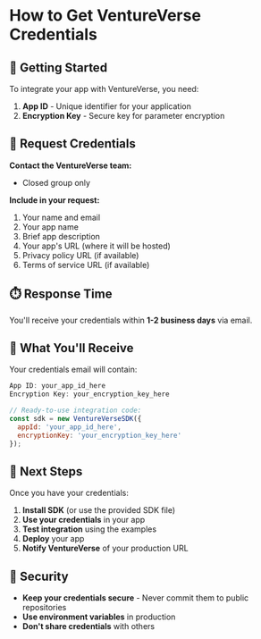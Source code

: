 # How to Get VentureVerse Credentials

## 🔑 Getting Started

To integrate your app with VentureVerse, you need:
1. **App ID** - Unique identifier for your application
2. **Encryption Key** - Secure key for parameter encryption

## 📧 Request Credentials

**Contact the VentureVerse team:**
- Closed group only

**Include in your request:**
1. Your name and email
2. Your app name
3. Brief app description
4. Your app's URL (where it will be hosted)
5. Privacy policy URL (if available)
6. Terms of service URL (if available)

## ⏱️ Response Time

You'll receive your credentials within **1-2 business days** via email.

## 📨 What You'll Receive

Your credentials email will contain:

```javascript
App ID: your_app_id_here
Encryption Key: your_encryption_key_here

// Ready-to-use integration code:
const sdk = new VentureVerseSDK({
  appId: 'your_app_id_here',
  encryptionKey: 'your_encryption_key_here'
});
```

## 🚀 Next Steps

Once you have your credentials:

1. **Install SDK** (or use the provided SDK file)
2. **Use your credentials** in your app
3. **Test integration** using the examples
4. **Deploy** your app
5. **Notify VentureVerse** of your production URL

## 🔐 Security

- **Keep your credentials secure** - Never commit them to public repositories
- **Use environment variables** in production
- **Don't share credentials** with others
